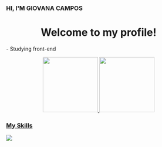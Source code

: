 ###  HI, I'M GIOVANA CAMPOS
<div align="center">
 <h1> Welcome to my profile!</h1>
</div>
 <p> - Studying front-end</p>


<div align="center">
  <a href="https://github.com/ProjectCampos">
  <img height="150em"src="https://github-readme-stats.vercel.app/api?username=ProjectCampos&showicons=true&theme=buefy&include_all_commits=true&count_private-true"/>
  <img height="150em" src="https://github-readme-stats.vercel.app/api/top-langs/?username=ProjectCampos&layout=compact&langs_count=7&theme=buefy"/>
</div>



  <h3> My Skills</h3>

  <a href="https://skillicons.dev">
    <img src="https://skillicons.dev/icons?i=js,html,css,cs,php" />
  </a>
</p>
  
</div>

  
 
